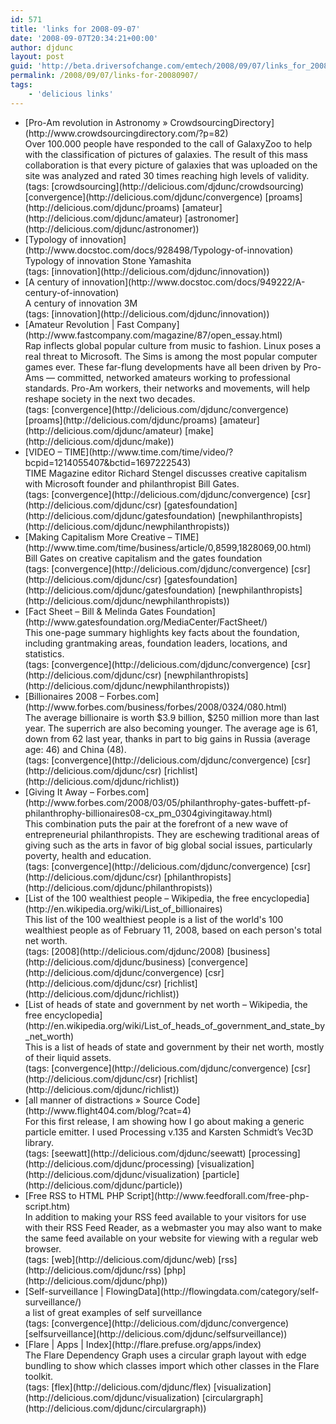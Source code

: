 ```yaml
---
id: 571
title: 'links for 2008-09-07'
date: '2008-09-07T20:34:21+00:00'
author: djdunc
layout: post
guid: 'http://beta.driversofchange.com/emtech/2008/09/07/links_for_20080907/'
permalink: /2008/09/07/links-for-20080907/
tags:
    - 'delicious links'
---
```


- <div class="delicious-link">[Pro-Am revolution in Astronomy » CrowdsourcingDirectory](http://www.crowdsourcingdirectory.com/?p=82)</div><div class="delicious-extended">Over 100.000 people have responded to the call of GalaxyZoo to help with the classification of pictures of galaxies. The result of this mass collaboration is that every picture of galaxies that was uploaded on the site was analyzed and rated 30 times reaching high levels of validity.</div><div class="delicious-tags">(tags: [crowdsourcing](http://delicious.com/djdunc/crowdsourcing) [convergence](http://delicious.com/djdunc/convergence) [proams](http://delicious.com/djdunc/proams) [amateur](http://delicious.com/djdunc/amateur) [astronomer](http://delicious.com/djdunc/astronomer))</div>
- <div class="delicious-link">[Typology of innovation](http://www.docstoc.com/docs/928498/Typology-of-innovation)</div><div class="delicious-extended">Typology of innovation Stone Yamashita</div><div class="delicious-tags">(tags: [innovation](http://delicious.com/djdunc/innovation))</div>
- <div class="delicious-link">[A century of innovation](http://www.docstoc.com/docs/949222/A-century-of-innovation)</div><div class="delicious-extended">A century of innovation 3M</div><div class="delicious-tags">(tags: [innovation](http://delicious.com/djdunc/innovation))</div>
- <div class="delicious-link">[Amateur Revolution | Fast Company](http://www.fastcompany.com/magazine/87/open_essay.html)</div><div class="delicious-extended">Rap inflects global popular culture from music to fashion. Linux poses a real threat to Microsoft. The Sims is among the most popular computer games ever. These far-flung developments have all been driven by Pro-Ams — committed, networked amateurs working to professional standards. Pro-Am workers, their networks and movements, will help reshape society in the next two decades.</div><div class="delicious-tags">(tags: [convergence](http://delicious.com/djdunc/convergence) [proams](http://delicious.com/djdunc/proams) [amateur](http://delicious.com/djdunc/amateur) [make](http://delicious.com/djdunc/make))</div>
- <div class="delicious-link">[VIDEO – TIME](http://www.time.com/time/video/?bcpid=1214055407&bctid=1697222543)</div><div class="delicious-extended">TIME Magazine editor Richard Stengel discusses creative capitalism with Microsoft founder and philanthropist Bill Gates.</div><div class="delicious-tags">(tags: [convergence](http://delicious.com/djdunc/convergence) [csr](http://delicious.com/djdunc/csr) [gatesfoundation](http://delicious.com/djdunc/gatesfoundation) [newphilanthropists](http://delicious.com/djdunc/newphilanthropists))</div>
- <div class="delicious-link">[Making Capitalism More Creative – TIME](http://www.time.com/time/business/article/0,8599,1828069,00.html)</div><div class="delicious-extended">Bill Gates on creative capitalism and the gates foundation</div><div class="delicious-tags">(tags: [convergence](http://delicious.com/djdunc/convergence) [csr](http://delicious.com/djdunc/csr) [gatesfoundation](http://delicious.com/djdunc/gatesfoundation) [newphilanthropists](http://delicious.com/djdunc/newphilanthropists))</div>
- <div class="delicious-link">[Fact Sheet – Bill &amp; Melinda Gates Foundation](http://www.gatesfoundation.org/MediaCenter/FactSheet/)</div><div class="delicious-extended">This one-page summary highlights key facts about the foundation, including grantmaking areas, foundation leaders, locations, and statistics.</div><div class="delicious-tags">(tags: [convergence](http://delicious.com/djdunc/convergence) [csr](http://delicious.com/djdunc/csr) [newphilanthropists](http://delicious.com/djdunc/newphilanthropists))</div>
- <div class="delicious-link">[Billionaires 2008 – Forbes.com](http://www.forbes.com/business/forbes/2008/0324/080.html)</div><div class="delicious-extended">The average billionaire is worth $3.9 billion, $250 million more than last year. The superrich are also becoming younger. The average age is 61, down from 62 last year, thanks in part to big gains in Russia (average age: 46) and China (48).</div><div class="delicious-tags">(tags: [convergence](http://delicious.com/djdunc/convergence) [csr](http://delicious.com/djdunc/csr) [richlist](http://delicious.com/djdunc/richlist))</div>
- <div class="delicious-link">[Giving It Away – Forbes.com](http://www.forbes.com/2008/03/05/philanthrophy-gates-buffett-pf-philanthrophy-billionaires08-cx_pm_0304givingitaway.html)</div><div class="delicious-extended">This combination puts the pair at the forefront of a new wave of entrepreneurial philanthropists. They are eschewing traditional areas of giving such as the arts in favor of big global social issues, particularly poverty, health and education.</div><div class="delicious-tags">(tags: [convergence](http://delicious.com/djdunc/convergence) [csr](http://delicious.com/djdunc/csr) [philanthropists](http://delicious.com/djdunc/philanthropists))</div>
- <div class="delicious-link">[List of the 100 wealthiest people – Wikipedia, the free encyclopedia](http://en.wikipedia.org/wiki/List_of_billionaires)</div><div class="delicious-extended">This list of the 100 wealthiest people is a list of the world's 100 wealthiest people as of February 11, 2008, based on each person's total net worth.</div><div class="delicious-tags">(tags: [2008](http://delicious.com/djdunc/2008) [business](http://delicious.com/djdunc/business) [convergence](http://delicious.com/djdunc/convergence) [csr](http://delicious.com/djdunc/csr) [richlist](http://delicious.com/djdunc/richlist))</div>
- <div class="delicious-link">[List of heads of state and government by net worth – Wikipedia, the free encyclopedia](http://en.wikipedia.org/wiki/List_of_heads_of_government_and_state_by_net_worth)</div><div class="delicious-extended">This is a list of heads of state and government by their net worth, mostly of their liquid assets.</div><div class="delicious-tags">(tags: [convergence](http://delicious.com/djdunc/convergence) [csr](http://delicious.com/djdunc/csr) [richlist](http://delicious.com/djdunc/richlist))</div>
- <div class="delicious-link">[all manner of distractions » Source Code](http://www.flight404.com/blog/?cat=4)</div><div class="delicious-extended">For this first release, I am showing how I go about making a generic particle emitter. I used Processing v.135 and Karsten Schmidt’s Vec3D library.</div><div class="delicious-tags">(tags: [seewatt](http://delicious.com/djdunc/seewatt) [processing](http://delicious.com/djdunc/processing) [visualization](http://delicious.com/djdunc/visualization) [particle](http://delicious.com/djdunc/particle))</div>
- <div class="delicious-link">[Free RSS to HTML PHP Script](http://www.feedforall.com/free-php-script.htm)</div><div class="delicious-extended">In addition to making your RSS feed available to your visitors for use with their RSS Feed Reader, as a webmaster you may also want to make the same feed available on your website for viewing with a regular web browser.</div><div class="delicious-tags">(tags: [web](http://delicious.com/djdunc/web) [rss](http://delicious.com/djdunc/rss) [php](http://delicious.com/djdunc/php))</div>
- <div class="delicious-link">[Self-surveillance | FlowingData](http://flowingdata.com/category/self-surveillance/)</div><div class="delicious-extended">a list of great examples of self surveillance</div><div class="delicious-tags">(tags: [convergence](http://delicious.com/djdunc/convergence) [selfsurveillance](http://delicious.com/djdunc/selfsurveillance))</div>
- <div class="delicious-link">[Flare | Apps | Index](http://flare.prefuse.org/apps/index)</div><div class="delicious-extended">The Flare Dependency Graph uses a circular graph layout with edge bundling to show which classes import which other classes in the Flare toolkit.</div><div class="delicious-tags">(tags: [flex](http://delicious.com/djdunc/flex) [visualization](http://delicious.com/djdunc/visualization) [circulargraph](http://delicious.com/djdunc/circulargraph))</div>